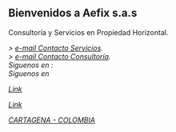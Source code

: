 ## Bienvenidos a Aefix s.a.s

Consultoría y Servicios en Propiedad Horizontal.


<address>
> <a href="mailto:gmartinez@aefix.com.co"> e-mail Contacto Servicios</a>.<br> 
> <a href="mailto:vrosales@aefix.com.co"> e-mail Contacto Consultoría</a>.<br> 
Siguenos en :<br>
Siguenos en <br>

<A HREF="http://twitter.com/aefix_sas" TARGET="_BLANK"><p>Link</p>
<A HREF="http://facebook.com/aefix" TARGET="_BLANK"><p>Link</p>

CARTAGENA - COLOMBIA
</address>
